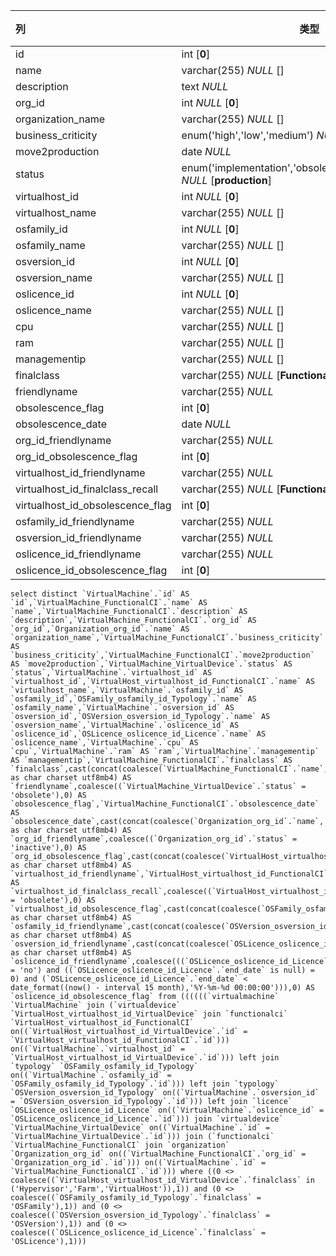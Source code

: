| 列                               | 类型                                                         | 注释 |
| :------------------------------- | ------------------------------------------------------------ | ---- |
| id                               | int [**0**]                                                  |      |
| name                             | varchar(255) *NULL* []                                       |      |
| description                      | text *NULL*                                                  |      |
| org_id                           | int *NULL* [**0**]                                           |      |
| organization_name                | varchar(255) *NULL* []                                       |      |
| business_criticity               | enum('high','low','medium') *NULL* [**low**]                 |      |
| move2production                  | date *NULL*                                                  |      |
| status                           | enum('implementation','obsolete','production','stock') *NULL* [**production**] |      |
| virtualhost_id                   | int *NULL* [**0**]                                           |      |
| virtualhost_name                 | varchar(255) *NULL* []                                       |      |
| osfamily_id                      | int *NULL* [**0**]                                           |      |
| osfamily_name                    | varchar(255) *NULL* []                                       |      |
| osversion_id                     | int *NULL* [**0**]                                           |      |
| osversion_name                   | varchar(255) *NULL* []                                       |      |
| oslicence_id                     | int *NULL* [**0**]                                           |      |
| oslicence_name                   | varchar(255) *NULL* []                                       |      |
| cpu                              | varchar(255) *NULL* []                                       |      |
| ram                              | varchar(255) *NULL* []                                       |      |
| managementip                     | varchar(255) *NULL* []                                       |      |
| finalclass                       | varchar(255) *NULL* [**FunctionalCI**]                       |      |
| friendlyname                     | varchar(255) *NULL*                                          |      |
| obsolescence_flag                | int [**0**]                                                  |      |
| obsolescence_date                | date *NULL*                                                  |      |
| org_id_friendlyname              | varchar(255) *NULL*                                          |      |
| org_id_obsolescence_flag         | int [**0**]                                                  |      |
| virtualhost_id_friendlyname      | varchar(255) *NULL*                                          |      |
| virtualhost_id_finalclass_recall | varchar(255) *NULL* [**FunctionalCI**]                       |      |
| virtualhost_id_obsolescence_flag | int [**0**]                                                  |      |
| osfamily_id_friendlyname         | varchar(255) *NULL*                                          |      |
| osversion_id_friendlyname        | varchar(255) *NULL*                                          |      |
| oslicence_id_friendlyname        | varchar(255) *NULL*                                          |      |
| oslicence_id_obsolescence_flag   | int [**0**]                                                  |      |

```
select distinct `VirtualMachine`.`id` AS `id`,`VirtualMachine_FunctionalCI`.`name` AS `name`,`VirtualMachine_FunctionalCI`.`description` AS `description`,`VirtualMachine_FunctionalCI`.`org_id` AS `org_id`,`Organization_org_id`.`name` AS `organization_name`,`VirtualMachine_FunctionalCI`.`business_criticity` AS `business_criticity`,`VirtualMachine_FunctionalCI`.`move2production` AS `move2production`,`VirtualMachine_VirtualDevice`.`status` AS `status`,`VirtualMachine`.`virtualhost_id` AS `virtualhost_id`,`VirtualHost_virtualhost_id_FunctionalCI`.`name` AS `virtualhost_name`,`VirtualMachine`.`osfamily_id` AS `osfamily_id`,`OSFamily_osfamily_id_Typology`.`name` AS `osfamily_name`,`VirtualMachine`.`osversion_id` AS `osversion_id`,`OSVersion_osversion_id_Typology`.`name` AS `osversion_name`,`VirtualMachine`.`oslicence_id` AS `oslicence_id`,`OSLicence_oslicence_id_Licence`.`name` AS `oslicence_name`,`VirtualMachine`.`cpu` AS `cpu`,`VirtualMachine`.`ram` AS `ram`,`VirtualMachine`.`managementip` AS `managementip`,`VirtualMachine_FunctionalCI`.`finalclass` AS `finalclass`,cast(concat(coalesce(`VirtualMachine_FunctionalCI`.`name`,'')) as char charset utf8mb4) AS `friendlyname`,coalesce((`VirtualMachine_VirtualDevice`.`status` = 'obsolete'),0) AS `obsolescence_flag`,`VirtualMachine_FunctionalCI`.`obsolescence_date` AS `obsolescence_date`,cast(concat(coalesce(`Organization_org_id`.`name`,'')) as char charset utf8mb4) AS `org_id_friendlyname`,coalesce((`Organization_org_id`.`status` = 'inactive'),0) AS `org_id_obsolescence_flag`,cast(concat(coalesce(`VirtualHost_virtualhost_id_FunctionalCI`.`name`,'')) as char charset utf8mb4) AS `virtualhost_id_friendlyname`,`VirtualHost_virtualhost_id_FunctionalCI`.`finalclass` AS `virtualhost_id_finalclass_recall`,coalesce((`VirtualHost_virtualhost_id_VirtualDevice`.`status` = 'obsolete'),0) AS `virtualhost_id_obsolescence_flag`,cast(concat(coalesce(`OSFamily_osfamily_id_Typology`.`name`,'')) as char charset utf8mb4) AS `osfamily_id_friendlyname`,cast(concat(coalesce(`OSVersion_osversion_id_Typology`.`name`,'')) as char charset utf8mb4) AS `osversion_id_friendlyname`,cast(concat(coalesce(`OSLicence_oslicence_id_Licence`.`name`,'')) as char charset utf8mb4) AS `oslicence_id_friendlyname`,coalesce(((`OSLicence_oslicence_id_Licence`.`perpetual` = 'no') and ((`OSLicence_oslicence_id_Licence`.`end_date` is null) = 0) and (`OSLicence_oslicence_id_Licence`.`end_date` < date_format((now() - interval 15 month),'%Y-%m-%d 00:00:00'))),0) AS `oslicence_id_obsolescence_flag` from ((((((`virtualmachine` `VirtualMachine` join (`virtualdevice` `VirtualHost_virtualhost_id_VirtualDevice` join `functionalci` `VirtualHost_virtualhost_id_FunctionalCI` on((`VirtualHost_virtualhost_id_VirtualDevice`.`id` = `VirtualHost_virtualhost_id_FunctionalCI`.`id`))) on((`VirtualMachine`.`virtualhost_id` = `VirtualHost_virtualhost_id_VirtualDevice`.`id`))) left join `typology` `OSFamily_osfamily_id_Typology` on((`VirtualMachine`.`osfamily_id` = `OSFamily_osfamily_id_Typology`.`id`))) left join `typology` `OSVersion_osversion_id_Typology` on((`VirtualMachine`.`osversion_id` = `OSVersion_osversion_id_Typology`.`id`))) left join `licence` `OSLicence_oslicence_id_Licence` on((`VirtualMachine`.`oslicence_id` = `OSLicence_oslicence_id_Licence`.`id`))) join `virtualdevice` `VirtualMachine_VirtualDevice` on((`VirtualMachine`.`id` = `VirtualMachine_VirtualDevice`.`id`))) join (`functionalci` `VirtualMachine_FunctionalCI` join `organization` `Organization_org_id` on((`VirtualMachine_FunctionalCI`.`org_id` = `Organization_org_id`.`id`))) on((`VirtualMachine`.`id` = `VirtualMachine_FunctionalCI`.`id`))) where ((0 <> coalesce((`VirtualHost_virtualhost_id_VirtualDevice`.`finalclass` in ('Hypervisor','Farm','VirtualHost')),1)) and (0 <> coalesce((`OSFamily_osfamily_id_Typology`.`finalclass` = 'OSFamily'),1)) and (0 <> coalesce((`OSVersion_osversion_id_Typology`.`finalclass` = 'OSVersion'),1)) and (0 <> coalesce((`OSLicence_oslicence_id_Licence`.`finalclass` = 'OSLicence'),1)))
```

